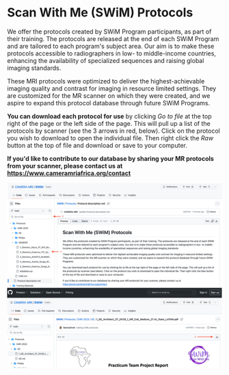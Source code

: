 # Scan With Me (SWiM) Protocols

We offer the protocols created by SWiM Program participants, as part of their training. The protocols are released at the end of each SWiM Program and are tailored to each program's subject area. Our aim is to make these protocols accessible to radiographers in low- to middle-income countries, enhancing the availability of specialized sequences and raising global imaging standards.

These MRI protocols were optimized to deliver the highest-achievable imaging quality and contrast for imaging in resource limited settings. They are customized for the MR scanner on which they were created, and we aspire to expand this protocol database through future SWiM Programs. 

**You can download each protocol for use** by clicking *Go to file* at the top right of the page or the left side of the page. This will pull up a list of the protocols by scanner (see the 3 arrows in red, below). Click on the protocol you wish to download to open the individual file. Then right click the *Raw* button at the top of file and download or save to your computer. 

**If you'd like to contribute to our database by sharing your MR protocols from your scanner, please contact us at https://www.cameramriafrica.org/contact**


![How to Print Protocols](https://github.com/CAMERA-MRI/SWiM/blob/main/Protocols/how-to-print-protocol.png)

